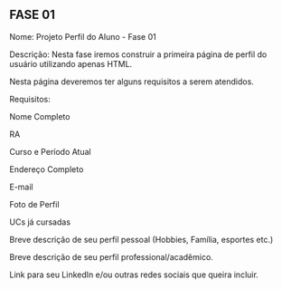 ## FASE 01

<p>Nome: Projeto Perfil do Aluno - Fase 01</p>
<p>Descrição: Nesta fase iremos construir a primeira página de perfil do usuário utilizando apenas HTML.</p>
<p>Nesta página deveremos ter alguns requisitos a serem atendidos.</p>
<p>Requisitos:</p>
<p>Nome Completo</p>
<p>RA</p>
<p>Curso e Período Atual</p>
<p>Endereço Completo</p>
<p>E-mail</p>
<p>Foto de Perfil</p>
<p>UCs já cursadas</p>
<p>Breve descrição de seu perfil pessoal (Hobbies, Família, esportes etc.)</p>
<p>Breve descrição de seu perfil professional/acadêmico.</p>
<p>Link para seu LinkedIn e/ou outras redes sociais que queira incluir.</p>